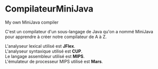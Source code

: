 # CompilateurMiniJava
My own MiniJava compiler

C'est un compilateur d'un sous-langage de Java qu'on a nommé MiniJava pour apprendre à créer notre compilateur de A à Z.

L'analyseur lexical utilisé est **JFlex**. \
L'analyseur syntaxique utilisé est **CUP**. \
Le langage assembleur utilisé est **MIPS**. \
L'émulateur de processeur MIPS utilisé est **Mars**. 
